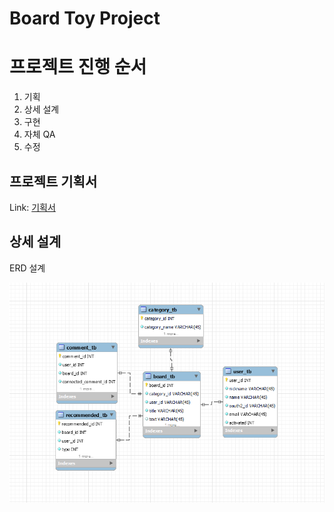Board Toy Project
================


# 프로젝트 진행 순서
1. 기획
2. 상세 설계
3. 구현
4. 자체 QA
5. 수정


프로젝트 기획서
------------------------   

Link: [기획서][notionlink]

[notionlink]: https://whispering-school-6df.notion.site/Toy-Project-21c2a3af825d42ba80fed608be92561f?pvs=74 "Notion"




상세 설계
-----------------------------



ERD 설계

![Alt text](./img/ERD_1.png "ERD 초기 설계")
